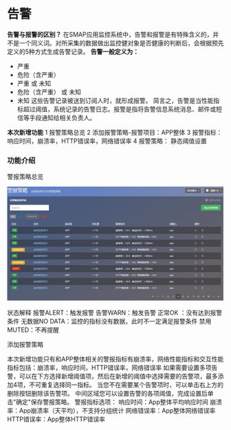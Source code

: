 # 告警

**告警与报警的区别？**
在SMAP应用监控系统中，告警和报警是有特殊含义的，并不是一个同义词。对所采集的数据做出监控健对象是否健康的判断后，会根据预先定义的5种方式生成告警记录。
**告警一般定义为：**
   * 严重
   * 危险（含严重） 
   * 严重 或 未知 
   * 危险（含严重） 或 未知 
   * 未知 
    这些告警记录被送到订阅人时，就形成报警。 
简言之，告警是当性能指标超过阈值，系统记录的告警日志。报警是指将告警信息系统消息、邮件或短信等手段通知给相关负责人。

**本次新增功能**
1 报警策略总览
2 添加报警策略-报警项目：APP整体
3 报警指标：响应时间，崩溃率，HTTP错误率，网络错误率
4 报警策略： 静态阈值设置


### 功能介绍


警报策略总览

![](A110.jpg)

状态解释
报警ALERT：触发报警 
告警WARN：触发告警
正常OK ：没有达到报警条件
无数据NO DATA：监控的指标没有数据，此时不一定满足报警条件 
禁用MUTED：不再提醒

添加报警策略

本次新增功能只有和APP整体相关的警报指标有崩溃率，网络性能指标和交互性能指标包括：崩溃率，响应时间，HTTP错误率，网络错误率
如果需要设置多项告警，可以在下方选择新增阈值项，然后在新增的阈值中选择需要的告警项，最多添加4项，不可重复选择同一指标。
当您不在需要某个告警项时，可以单击右上方的删除按钮删除该告警项。
中间区域您可以设置告警的各项阈值，完成设置后单击"确定"保存警报策略。
警报指标选项：
 响应时间：App整体平均响应时间
崩溃率：App崩溃率（天平均），不支持分组统计
网络错误率：App整体网络错误率
HTTP错误率：App整体HTTP错误率

